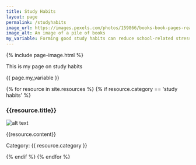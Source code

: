 ```yaml
---
title: Study Habits
layout: page
permalink: /studyhabits
image_url: https://images.pexels.com/photos/159866/books-book-pages-read-literature-159866.jpeg?auto=compress&cs=tinysrgb&w=1260&h=750&dpr=2
image_alt: An image of a pile of books
my_variable: Forming good study habits can reduce school-related stress.
---
```

<div class="content-left" markdown="1">
{% include page-image.html %}
<p> This is my page on study habits </p>
{{ page.my_variable }}

{% for resource in site.resources %}
{% if resource.category == 'study habits' %}
<h3> {{resource.title}}</h3>
<p><img src="{{resource.image}}" alt="alt text" /></p>
<p> {{resource.content}}</p>
<p>Category: {{ resource.category }}</p>
{% endif %}
 {% endfor %}
</div>
<div class="clearfix">